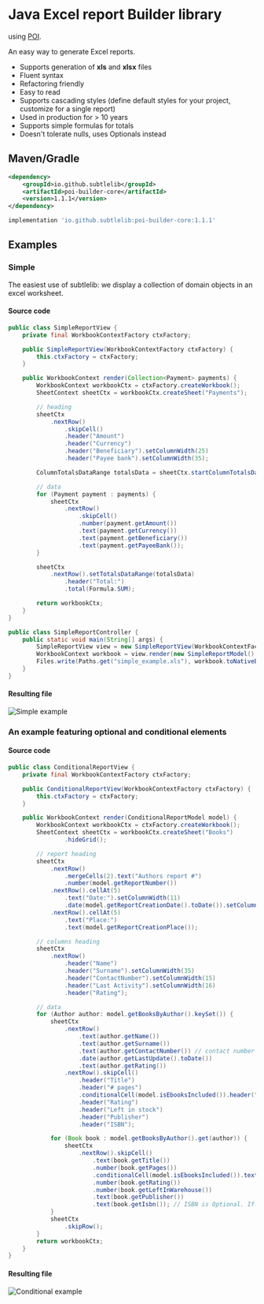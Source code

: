 Java Excel report Builder library
===
using [POI](poi.apache.org).

An easy way to generate Excel reports.
- Supports generation of **xls** and **xlsx** files
- Fluent syntax
- Refactoring friendly
- Easy to read
- Supports cascading styles (define default styles for your project, customize for a single report)
- Used in production for > 10 years
- Supports simple formulas for totals
- Doesn't tolerate nulls, uses Optionals instead
## Maven/Gradle
```xml
<dependency>
    <groupId>io.github.subtlelib</groupId>
    <artifactId>poi-builder-core</artifactId>
    <version>1.1.1</version>
</dependency>
```
```groovy
implementation 'io.github.subtlelib:poi-builder-core:1.1.1'
```


## Examples
### Simple
The easiest use of subtlelib: we display a collection of domain objects in an excel worksheet.

#### Source code

```java
public class SimpleReportView {
    private final WorkbookContextFactory ctxFactory;

    public SimpleReportView(WorkbookContextFactory ctxFactory) {
        this.ctxFactory = ctxFactory;
    }

    public WorkbookContext render(Collection<Payment> payments) {
        WorkbookContext workbookCtx = ctxFactory.createWorkbook();
        SheetContext sheetCtx = workbookCtx.createSheet("Payments");

        // heading
        sheetCtx
            .nextRow()
                .skipCell()
                .header("Amount")
                .header("Currency")
                .header("Beneficiary").setColumnWidth(25)
                .header("Payee bank").setColumnWidth(35);

        ColumnTotalsDataRange totalsData = sheetCtx.startColumnTotalsDataRangeFromNextRow();

        // data
        for (Payment payment : payments) {
            sheetCtx
                .nextRow()
                    .skipCell()
                    .number(payment.getAmount())
                    .text(payment.getCurrency())
                    .text(payment.getBeneficiary())
                    .text(payment.getPayeeBank());
        }

        sheetCtx
            .nextRow().setTotalsDataRange(totalsData)
                .header("Total:")
                .total(Formula.SUM);

        return workbookCtx;
    }
}

public class SimpleReportController {
    public static void main(String[] args) {
        SimpleReportView view = new SimpleReportView(WorkbookContextFactory.useXlsx());
        WorkbookContext workbook = view.render(new SimpleReportModel().getPayments());
        Files.write(Paths.get("simple_example.xls"), workbook.toNativeBytes());
    }
}
```
#### Resulting file    
![Simple example](https://github.com/subtlelib/poi/blob/master/examples/images/example1.png)

### An example featuring optional and conditional elements
#### Source code
```java
public class ConditionalReportView {
    private final WorkbookContextFactory ctxFactory;

    public ConditionalReportView(WorkbookContextFactory ctxFactory) {
        this.ctxFactory = ctxFactory;
    }

    public WorkbookContext render(ConditionalReportModel model) {
        WorkbookContext workbookCtx = ctxFactory.createWorkbook();
        SheetContext sheetCtx = workbookCtx.createSheet("Books")
                .hideGrid();

        // report heading
        sheetCtx
            .nextRow()
                .mergeCells(2).text("Authors report #")
                .number(model.getReportNumber())
            .nextRow().cellAt(5)
                .text("Date:").setColumnWidth(11)
                .date(model.getReportCreationDate().toDate()).setColumnWidth(11)
            .nextRow().cellAt(5)
                .text("Place:")
                .text(model.getReportCreationPlace());

        // columns heading
        sheetCtx
            .nextRow()
                .header("Name")
                .header("Surname").setColumnWidth(35)
                .header("ContactNumber").setColumnWidth(15)
                .header("Last Activity").setColumnWidth(16)
                .header("Rating");

        // data
        for (Author author: model.getBooksByAuthor().keySet()) {
            sheetCtx
                .nextRow()
                    .text(author.getName())
                    .text(author.getSurname())
                    .text(author.getContactNumber()) // contact number is Optional. If value is Absent, cell will be skipped
                    .date(author.getLastUpdate().toDate())
                    .text(author.getRating())
                .nextRow().skipCell()
                    .header("Title")
                    .header("# pages")
                    .conditionalCell(model.isEbooksIncluded()).header("Related E-book")
                    .header("Rating")
                    .header("Left in stock")
                    .header("Publisher")
                    .header("ISBN");

            for (Book book : model.getBooksByAuthor().get(author)) {
                sheetCtx
                    .nextRow().skipCell()
                        .text(book.getTitle())
                        .number(book.getPages())
                        .conditionalCell(model.isEbooksIncluded()).text(book.getEbookNumber())
                        .number(book.getRating())
                        .number(book.getLeftInWarehouse())
                        .text(book.getPublisher())
                        .text(book.getIsbn()); // ISBN is Optional. If value is Absent - cell will be skipped
            }
            sheetCtx
                .skipRow();
        }
        return workbookCtx;
    }
}
```
#### Resulting file

![Conditional example](https://github.com/subtlelib/poi/blob/master/examples/images/example2.PNG)
